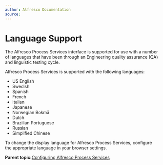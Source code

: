 ```yaml
---
author: Alfresco Documentation
source: 
---
```


# Language Support

The Alfresco Process Services interface is supported for use with a number of languages that have been through an Engineering quality assurance \(QA\) and linguistic testing cycle.

Alfresco Process Services is supported with the following languages:

-   US English
-   Swedish
-   Spanish
-   French
-   Italian
-   Japanese
-   Norwegian Bokmå
-   Dutch
-   Brazilian Portuguese
-   Russian
-   Simplified Chinese

To change the display language for Alfresco Process Services, configure the appropriate language in your browser settings.

**Parent topic:**[Configuring Alfresco Process Services](../topics/administration_application_config.md)

